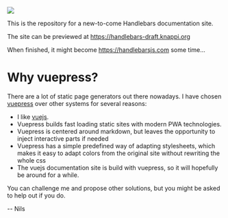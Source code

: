 [![](https://api.travis-ci.org/handlebars-lang/docs.svg?branch=master)](https://travis-ci.org/handlebars-lang/docs)

This is the repository for a new-to-come Handlebars documentation site.

The site can be previewed at https://handlebars-draft.knappi.org

When finished, it might become https://handlebarsjs.com some time...

# Why vuepress?

There are a lot of static page generators out there nowadays. I have chosen [vuepress](https://v1.vuepress.vuejs.org) over other systems for several reasons:

* I like [vuejs](https://vuejs.org).
* Vuepress builds fast loading static sites with modern PWA technologies.
* Vuepress is centered around markdown, but leaves the opportunity to inject interactive parts if needed
* Vuepress has a simple predefined way of adapting stylesheets, which makes it easy to adapt colors from the 
  original site without rewriting the whole css
* The vuejs documentation site is build with vuepress, so it will hopefully be around for a while.

You can challenge me and propose other solutions, but you might be asked to help out if you do.

-- Nils


